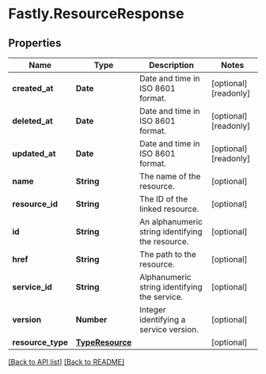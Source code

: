 # Fastly.ResourceResponse

## Properties

Name | Type | Description | Notes
------------ | ------------- | ------------- | -------------
**created_at** | **Date** | Date and time in ISO 8601 format. | [optional] [readonly] 
**deleted_at** | **Date** | Date and time in ISO 8601 format. | [optional] [readonly] 
**updated_at** | **Date** | Date and time in ISO 8601 format. | [optional] [readonly] 
**name** | **String** | The name of the resource. | [optional] 
**resource_id** | **String** | The ID of the linked resource. | [optional] 
**id** | **String** | An alphanumeric string identifying the resource. | [optional] 
**href** | **String** | The path to the resource. | [optional] 
**service_id** | **String** | Alphanumeric string identifying the service. | [optional] 
**version** | **Number** | Integer identifying a service version. | [optional] 
**resource_type** | [**TypeResource**](TypeResource.md) |  | [optional] 


[[Back to API list]](../../README.md#endpoints) [[Back to README]](../../README.md)
